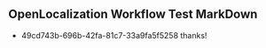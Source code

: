 ## OpenLocalization Workflow Test MarkDown
* 49cd743b-696b-42fa-81c7-33a9fa5f5258 
thanks!<!--HONumber=Mar16_HO3-->
